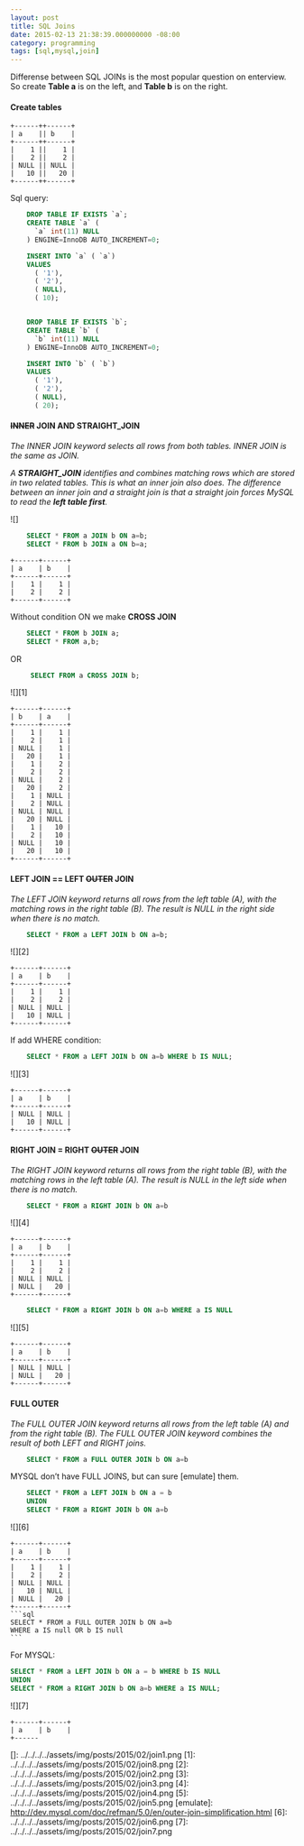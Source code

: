 ```yaml
---
layout: post
title: SQL Joins
date: 2015-02-13 21:38:39.000000000 -08:00
category: programming
tags: [sql,mysql,join]
---
```

Differense between SQL JOINs is the most popular question on enterview.
So create **Table a** is on the left, and **Table b** is on the right.

#### Create tables

    +------++------+
    | a    || b    |
    +------++------+
    |    1 ||    1 |
    |    2 ||    2 |
    | NULL || NULL |
    |   10 ||   20 |
    +------++------+

Sql query:

```sql
    DROP TABLE IF EXISTS `a`;
    CREATE TABLE `a` (
      `a` int(11) NULL
    ) ENGINE=InnoDB AUTO_INCREMENT=0;

    INSERT INTO `a` ( `a`) 
    VALUES 
      ( '1'),
      ( '2'),
      ( NULL),
      ( 10);


    DROP TABLE IF EXISTS `b`;
    CREATE TABLE `b` (
      `b` int(11) NULL
    ) ENGINE=InnoDB AUTO_INCREMENT=0;

    INSERT INTO `b` ( `b`) 
    VALUES 
      ( '1'),
      ( '2'),
      ( NULL),
      ( 20);
```
#### ~~INNER~~ JOIN AND STRAIGHT\_JOIN

*The INNER JOIN keyword selects all rows from both tables. INNER JOIN is the same as JOIN.*

*A **STRAIGHT\_JOIN** identifies and combines matching rows which are stored in two related tables. This is what an inner join also does. The difference between an inner join and a straight join is that a straight join forces MySQL to read the **left table first**.*

![]

```sql
    SELECT * FROM a JOIN b ON a=b;
    SELECT * FROM b JOIN a ON b=a;
```
    +------+------+
    | a    | b    |
    +------+------+
    |    1 |    1 |
    |    2 |    2 |
    +------+------+

Without condition ON we make **CROSS JOIN**

```sql
    SELECT * FROM b JOIN a;
    SELECT * FROM a,b; 
```
OR

```sql
     SELECT FROM a CROSS JOIN b;
```
![][1]

    +------+------+
    | b    | a    |
    +------+------+
    |    1 |    1 |
    |    2 |    1 |
    | NULL |    1 |
    |   20 |    1 |
    |    1 |    2 |
    |    2 |    2 |
    | NULL |    2 |
    |   20 |    2 |
    |    1 | NULL |
    |    2 | NULL |
    | NULL | NULL |
    |   20 | NULL |
    |    1 |   10 |
    |    2 |   10 |
    | NULL |   10 |
    |   20 |   10 |
    +------+------+
#### LEFT JOIN == LEFT ~~OUTER~~ JOIN

*The LEFT JOIN keyword returns all rows from the left table (A), with the matching rows in the right table (B). The result is NULL in the right side when there is no match.*

```sql
    SELECT * FROM a LEFT JOIN b ON a=b;
```
![][2]

    +------+------+
    | a    | b    |
    +------+------+
    |    1 |    1 |
    |    2 |    2 |
    | NULL | NULL |
    |   10 | NULL |
    +------+------+

If add WHERE condition:

```sql
    SELECT * FROM a LEFT JOIN b ON a=b WHERE b IS NULL;
```
![][3]

    +------+------+
    | a    | b    |
    +------+------+
    | NULL | NULL |
    |   10 | NULL |
    +------+------+

#### RIGHT JOIN = RIGHT ~~OUTER~~ JOIN

*The RIGHT JOIN keyword returns all rows from the right table (B), with the matching rows in the left table (A). The result is NULL in the left side when there is no match.*

```sql
    SELECT * FROM a RIGHT JOIN b ON a=b
```
![][4]

    +------+------+
    | a    | b    |
    +------+------+
    |    1 |    1 |
    |    2 |    2 |
    | NULL | NULL |
    | NULL |   20 |
    +------+------+
```sql
    SELECT * FROM a RIGHT JOIN b ON a=b WHERE a IS NULL
```
![][5]

    +------+------+
    | a    | b    |
    +------+------+
    | NULL | NULL |
    | NULL |   20 |
    +------+------+

#### FULL OUTER

*The FULL OUTER JOIN keyword returns all rows from the left table (A) and from the right table (B). The FULL OUTER JOIN keyword combines the result of both LEFT and RIGHT joins.*
```sql
    SELECT * FROM a FULL OUTER JOIN b ON a=b
```
MYSQL don’t have FULL JOINS, but can sure [emulate] them.

```sql
    SELECT * FROM a LEFT JOIN b ON a = b
    UNION
    SELECT * FROM a RIGHT JOIN b ON a=b
```
![][6]

    +------+------+
    | a    | b    |
    +------+------+
    |    1 |    1 |
    |    2 |    2 |
    | NULL | NULL |
    |   10 | NULL |
    | NULL |   20 |
    +------+------+
    ```sql
    SELECT * FROM a FULL OUTER JOIN b ON a=b
    WHERE a IS null OR b IS null
    ```
For MYSQL:


```sql
SELECT * FROM a LEFT JOIN b ON a = b WHERE b IS NULL
UNION 
SELECT * FROM a RIGHT JOIN b ON a=b WHERE a IS NULL; 
```

![][7]

    +------+------+
    | a    | b    |
    +------
  []: ../../../../assets/img/posts/2015/02/join1.png
  [1]: ../../../../assets/img/posts/2015/02/join8.png
  [2]: ../../../../assets/img/posts/2015/02/join2.png
  [3]: ../../../../assets/img/posts/2015/02/join3.png
  [4]: ../../../../assets/img/posts/2015/02/join4.png
  [5]: ../../../../assets/img/posts/2015/02/join5.png
  [emulate]: http://dev.mysql.com/doc/refman/5.0/en/outer-join-simplification.html
  [6]: ../../../../assets/img/posts/2015/02/join6.png
  [7]: ../../../../assets/img/posts/2015/02/join7.png
